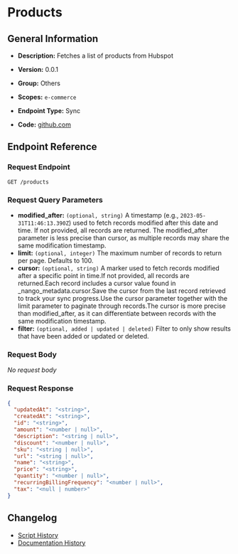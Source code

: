 # Products

## General Information

- **Description:** Fetches a list of products from Hubspot

- **Version:** 0.0.1
- **Group:** Others
- **Scopes:** `e-commerce`
- **Endpoint Type:** Sync
- **Code:** [github.com](https://github.com/NangoHQ/integration-templates/tree/main/integrations/hubspot/syncs/products.ts)


## Endpoint Reference

### Request Endpoint

`GET /products`

### Request Query Parameters

- **modified_after:** `(optional, string)` A timestamp (e.g., `2023-05-31T11:46:13.390Z`) used to fetch records modified after this date and time. If not provided, all records are returned. The modified_after parameter is less precise than cursor, as multiple records may share the same modification timestamp.
- **limit:** `(optional, integer)` The maximum number of records to return per page. Defaults to 100.
- **cursor:** `(optional, string)` A marker used to fetch records modified after a specific point in time.If not provided, all records are returned.Each record includes a cursor value found in _nango_metadata.cursor.Save the cursor from the last record retrieved to track your sync progress.Use the cursor parameter together with the limit parameter to paginate through records.The cursor is more precise than modified_after, as it can differentiate between records with the same modification timestamp.
- **filter:** `(optional, added | updated | deleted)` Filter to only show results that have been added or updated or deleted.

### Request Body

_No request body_

### Request Response

```json
{
  "updatedAt": "<string>",
  "createdAt": "<string>",
  "id": "<string>",
  "amount": "<number | null>",
  "description": "<string | null>",
  "discount": "<number | null>",
  "sku": "<string | null>",
  "url": "<string | null>",
  "name": "<string>",
  "price": "<string>",
  "quantity": "<number | null>",
  "recurringBillingFrequency": "<number | null>",
  "tax": "<null | number>"
}
```

## Changelog

- [Script History](https://github.com/NangoHQ/integration-templates/commits/main/integrations/hubspot/syncs/products.ts)
- [Documentation History](https://github.com/NangoHQ/integration-templates/commits/main/integrations/hubspot/syncs/products.md)

<!-- END  GENERATED CONTENT -->

